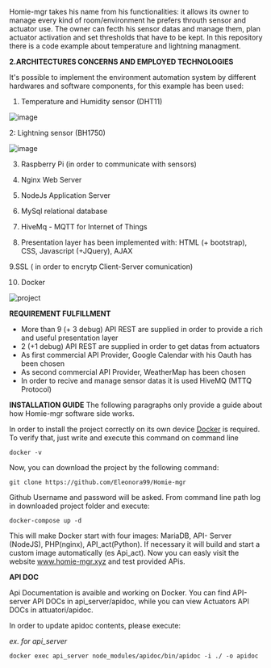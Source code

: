 Homie-mgr takes his name from his functionalities: it allows its owner to manage every kind of room/environment he prefers throuth sensor and actuator use.
The owner can fecth his sensor datas and manage them, plan actuator activation and set thresholds that have to be kept.
In this repository there is a code example about temperature and lightning managment.

**2.ARCHITECTURES CONCERNS AND EMPLOYED TECHNOLOGIES**

It's possible to implement the environment automation system by different hardwares and software components, for this example has been used:

1. Temperature and Humidity sensor (DHT11)
   

![image](https://user-images.githubusercontent.com/68509977/152329449-623eecdb-87c5-4e98-9591-cf6dfaa152c3.png)


2: Lightning sensor (BH1750)

![image](https://cdn-reichelt.de/bilder/web/xxl_ws/A300/GY-302_1.png)


3. Raspberry Pi (in order to communicate with sensors)

4. Nginx Web Server

5. NodeJs Application Server

6. MySql relational database

7. HiveMq - MQTT for Internet of Things

8. Presentation layer has been implemented with:  HTML (+ bootstrap), CSS, Javascript (+JQuery), AJAX

9.SSL ( in order to encrytp Client-Server comunication)

10. Docker

![project](https://user-images.githubusercontent.com/68509977/153639610-43503103-236c-413c-a4bc-73de92fe5cb3.png)

**REQUIREMENT FULFILLMENT**

- More than 9 (+ 3 debug) API REST are supplied in order to provide a rich and useful presentation layer
- 2 (+1 debug) API REST are supplied in order to get datas from actuators
- As first commercial API Provider, Google Calendar with his Oauth has been chosen 
- As second commercial API Provider, WeatherMap  has been chosen 
- In order to recive and manage sensor datas it is used HiveMQ (MTTQ Protocol)


**INSTALLATION GUIDE**
The following paragraphs only provide a guide about how Homie-mgr software side works.

In order to install the project correctly on its own device [Docker](https://docs.docker.com/engine/install/) is required.
To verify that, just write and execute this command on command line

```
docker -v
```
Now, you can download the project by the following command:

```
git clone https://github.com/Eleonora99/Homie-mgr
```
Github Username and password will be asked.
From command line path log in downloaded project folder and execute:

```
docker-compose up -d
```
This will make Docker start with four images: MariaDB, API- Server (NodeJS), PHP(nginx), API_act(Python).
If necessary it will build and start a custom image automatically (es Api_act). 
Now you can easly visit the website www.homie-mgr.xyz and test provided APis.




**API DOC**

Api Documentation is avaible and working on Docker.
You can find  API-server API DOCs in api_server/apidoc,
while you can view Actuators API DOCs in attuatori/apidoc.

In order to update apidoc contents, please execute:

*ex. for api_server*
```
docker exec api_server node_modules/apidoc/bin/apidoc -i ./ -o apidoc 
```







